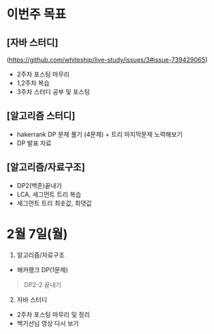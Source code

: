 # 이번주 목표  
## [자바 스터디]  
(https://github.com/whiteship/live-study/issues/3#issue-739429065)  
- 2주차 포스팅 마무리  
- 1,2주차 복습  
- 3주차 스터디 공부 및 포스팅  

## [알고리즘 스터디]  

- hakerrank DP 문제 풀기 (4문제) + 트리 마지막문제 노력해보기
- DP 발표 자료  

## [알고리즘/자료구조]  

- DP2(백준)끝내기  
- LCA, 세그먼트 트리 복습  
- 세그먼트 트리 최솟값, 최댓값 

# 2월 7일(월)  

1. 알고리즘/자료구조  
- 해커랭크 DP(1문제)
> DP2-2 끝내기

2. 자바 스터디  
- 2주차 포스팅 마무리 및 정리  
- 백기선님 영상 다시 보기  
